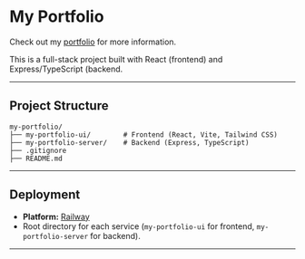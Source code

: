# My Portfolio

Check out my [portfolio](https://portfolio-production-3467.up.railway.app/ "Derrick's portfolio") for more information. 

This is a full-stack project built with React (frontend) and Express/TypeScript (backend. 

---

## Project Structure

```
my-portfolio/
├── my-portfolio-ui/        # Frontend (React, Vite, Tailwind CSS)
├── my-portfolio-server/    # Backend (Express, TypeScript)
├── .gitignore
├── README.md
```

---

## Deployment

- **Platform:** [Railway](https://railway.app/)
- Root directory for each service (`my-portfolio-ui` for frontend, `my-portfolio-server` for backend).

---
